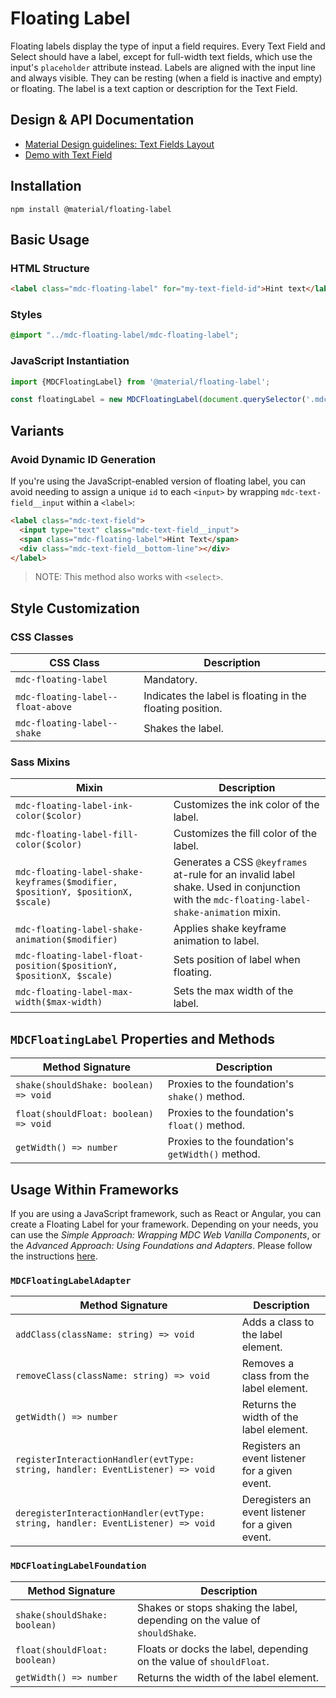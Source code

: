 <!--docs:
title: "Floating Label"
layout: detail
section: components
excerpt: "An animated text caption for a Text Field or Select."
path: /catalog/input-controls/floating-label/
-->

# Floating Label

Floating labels display the type of input a field requires. Every Text Field and Select should have a label, except for full-width text fields, which use the input's `placeholder` attribute instead. Labels are aligned with the input line and always visible. They can be resting (when a field is inactive and empty) or floating. The label is a text caption or description for the Text Field.

## Design & API Documentation

<ul class="icon-list">
  <li class="icon-list-item icon-list-item--spec">
    <a href="https://material.io/go/design-text-fields#text-fields-layout">Material Design guidelines: Text Fields Layout</a>
  </li>
  <li class="icon-list-item icon-list-item--spec">
    <a href="https://material-components.github.io/material-components-web-catalog/#/component/text-field">Demo with Text Field</a>
  </li>
</ul>

## Installation

```
npm install @material/floating-label
```

## Basic Usage

### HTML Structure

```html
<label class="mdc-floating-label" for="my-text-field-id">Hint text</label>
```

### Styles

```scss
@import "../mdc-floating-label/mdc-floating-label";
```

### JavaScript Instantiation

```js
import {MDCFloatingLabel} from '@material/floating-label';

const floatingLabel = new MDCFloatingLabel(document.querySelector('.mdc-floating-label'));
```

## Variants

### Avoid Dynamic ID Generation

If you're using the JavaScript-enabled version of floating label, you can avoid needing to assign
a unique `id` to each `<input>` by wrapping `mdc-text-field__input` within a `<label>`:

```html
<label class="mdc-text-field">
  <input type="text" class="mdc-text-field__input">
  <span class="mdc-floating-label">Hint Text</span>
  <div class="mdc-text-field__bottom-line"></div>
</label>
```

> NOTE: This method also works with `<select>`.

## Style Customization

### CSS Classes

CSS Class | Description
--- | ---
`mdc-floating-label` | Mandatory.
`mdc-floating-label--float-above` | Indicates the label is floating in the floating position.
`mdc-floating-label--shake` | Shakes the label.

### Sass Mixins

Mixin | Description
--- | ---
`mdc-floating-label-ink-color($color)` | Customizes the ink color of the label.
`mdc-floating-label-fill-color($color)` | Customizes the fill color of the label.
`mdc-floating-label-shake-keyframes($modifier, $positionY, $positionX, $scale)` | Generates a CSS `@keyframes` at-rule for an invalid label shake. Used in conjunction with the `mdc-floating-label-shake-animation` mixin.
`mdc-floating-label-shake-animation($modifier)` | Applies shake keyframe animation to label.
`mdc-floating-label-float-position($positionY, $positionX, $scale)` | Sets position of label when floating.
`mdc-floating-label-max-width($max-width)` | Sets the max width of the label.

## `MDCFloatingLabel` Properties and Methods

Method Signature | Description
--- | ---
`shake(shouldShake: boolean) => void` | Proxies to the foundation's `shake()` method.
`float(shouldFloat: boolean) => void` | Proxies to the foundation's `float()` method.
`getWidth() => number` | Proxies to the foundation's `getWidth()` method.

## Usage Within Frameworks

If you are using a JavaScript framework, such as React or Angular, you can create a Floating Label for your framework. Depending on your needs, you can use the _Simple Approach: Wrapping MDC Web Vanilla Components_, or the _Advanced Approach: Using Foundations and Adapters_. Please follow the instructions [here](../../docs/integrating-into-frameworks.md).

### `MDCFloatingLabelAdapter`

Method Signature | Description
--- | ---
`addClass(className: string) => void` | Adds a class to the label element.
`removeClass(className: string) => void` | Removes a class from the label element.
`getWidth() => number` | Returns the width of the label element.
`registerInteractionHandler(evtType: string, handler: EventListener) => void` | Registers an event listener for a given event.
`deregisterInteractionHandler(evtType: string, handler: EventListener) => void` | Deregisters an event listener for a given event.

### `MDCFloatingLabelFoundation`

Method Signature | Description
--- | ---
`shake(shouldShake: boolean)` | Shakes or stops shaking the label, depending on the value of `shouldShake`.
`float(shouldFloat: boolean)` | Floats or docks the label, depending on the value of `shouldFloat`.
`getWidth() => number` | Returns the width of the label element.
